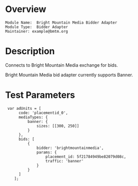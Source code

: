 # Overview

```
Module Name:  Bright Mountain Media Bidder Adapter
Module Type:  Bidder Adapter
Maintainer: example@bmtm.org
```

# Description

Connects to Bright Mountain Media exchange for bids.

Bright Mountain Media bid adapter currently supports Banner.

# Test Parameters
```
 var adUnits = [
      code: 'placementid_0',
      mediaTypes: {
          banner: {
              sizes: [[300, 250]]
          }
      },
      bids: [
          {
              bidder: 'brightmountainmedia',
              params: {
                  placement_id: 5f21784949be82079d08c,
                  traffic: 'banner'
              }
          }
      ]
    ];
```